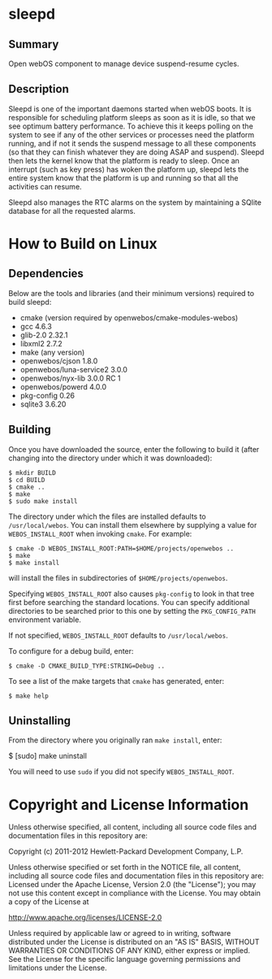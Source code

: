 sleepd
======

Summary
-------
Open webOS component to manage device suspend-resume cycles.

Description
-----------
Sleepd is one of the important daemons started when webOS boots. It is responsible for scheduling platform sleeps as soon as it is idle, so that we see optimum battery performance. To achieve this it keeps polling on the system to see if any of the other services or processes need the platform running, and if not it sends the suspend message to all these components (so that they can finish whatever they are doing ASAP and suspend). Sleepd then lets the kernel know that the platform is ready to sleep. Once an interrupt (such as key press) has woken the platform up, sleepd lets the entire system know that the platform is up and running so that all the activities can resume. 

Sleepd also manages the RTC alarms on the system by maintaining a SQlite database for all the requested alarms.

How to Build on Linux
=====================

## Dependencies

Below are the tools and libraries (and their minimum versions) required to build sleepd:

* cmake (version required by openwebos/cmake-modules-webos)
* gcc 4.6.3
* glib-2.0 2.32.1
* libxml2 2.7.2
* make (any version)
* openwebos/cjson 1.8.0
* openwebos/luna-service2 3.0.0
* openwebos/nyx-lib 3.0.0 RC 1
* openwebos/powerd 4.0.0
* pkg-config 0.26
* sqlite3 3.6.20

## Building

Once you have downloaded the source, enter the following to build it (after
changing into the directory under which it was downloaded):

    $ mkdir BUILD
    $ cd BUILD
    $ cmake ..
    $ make
    $ sudo make install

The directory under which the files are installed defaults to `/usr/local/webos`.
You can install them elsewhere by supplying a value for `WEBOS_INSTALL_ROOT`
when invoking `cmake`. For example:

    $ cmake -D WEBOS_INSTALL_ROOT:PATH=$HOME/projects/openwebos ..
    $ make
    $ make install

will install the files in subdirectories of `$HOME/projects/openwebos`.

Specifying `WEBOS_INSTALL_ROOT` also causes `pkg-config` to look in that tree
first before searching the standard locations. You can specify additional
directories to be searched prior to this one by setting the `PKG_CONFIG_PATH`
environment variable.

If not specified, `WEBOS_INSTALL_ROOT` defaults to `/usr/local/webos`.

To configure for a debug build, enter:

    $ cmake -D CMAKE_BUILD_TYPE:STRING=Debug ..

To see a list of the make targets that `cmake` has generated, enter:

    $ make help

## Uninstalling

From the directory where you originally ran `make install`, enter:

 $ [sudo] make uninstall

You will need to use `sudo` if you did not specify `WEBOS_INSTALL_ROOT`.

# Copyright and License Information

Unless otherwise specified, all content, including all source code files and
documentation files in this repository are:

Copyright (c) 2011-2012 Hewlett-Packard Development Company, L.P.

Unless otherwise specified or set forth in the NOTICE file, all content,
including all source code files and documentation files in this repository are:
Licensed under the Apache License, Version 2.0 (the "License");
you may not use this content except in compliance with the License.
You may obtain a copy of the License at

http://www.apache.org/licenses/LICENSE-2.0

Unless required by applicable law or agreed to in writing, software
distributed under the License is distributed on an "AS IS" BASIS,
WITHOUT WARRANTIES OR CONDITIONS OF ANY KIND, either express or implied.
See the License for the specific language governing permissions and
limitations under the License.

